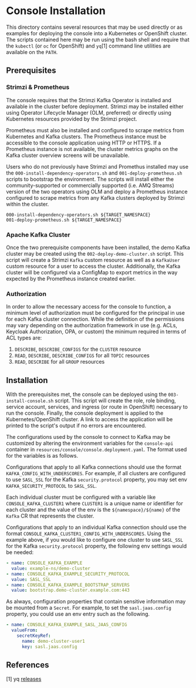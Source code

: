 # Console Installation

This directory contains several resources that may be used directly or as examples for deploying the
console into a Kubernetes or OpenShift cluster. The scripts contained here may be run using the bash
shell and require that the `kubectl` (or `oc` for OpenShift) and `yq`[1] command line utilities
are available on the `PATH`.

## Prerequisites

### Strimzi & Prometheus

The console requires that the Strimzi Kafka Operator is installed and available in the cluster before
deployment. Strimzi may be installed either using Operator Lifecycle Manager (OLM, preferred) or directly
using Kubernetes resources provided by the Strimzi project.

Prometheus must also be installed and configured to scrape metrics from Kubernetes and Kafka clusters. The
Prometheus instance must be accessible to the console application using HTTP or HTTPS. If a Prometheus instance
is not available, the cluster metrics graphs on the Kafka cluster overview screens will be unavailable.

Users who do not previously have Strimzi and Promethus installed may use the `000-install-dependency-operators.sh`
and `001-deploy-prometheus.sh` scripts to bootstrap the environment. The scripts will install either the community-supported
or commercially supported (i.e. AMQ Streams) version of the two operators using OLM and deploy a Prometheus instance
configured to scrape metrics from any Kafka clusters deployed by Strimzi within the cluster.

```shell
000-install-dependency-operators.sh ${TARGET_NAMESPACE}
001-deploy-prometheus.sh ${TARGET_NAMESPACE}
```

### Apache Kafka Cluster

Once the two prerequisite components have been installed, the demo Kafka cluster may be created using the
`002-deploy-demo-cluster.sh` script. This script will create a Strimzi `Kafka` custom resource as well as a
`KafkaUser` custom resource for a user to access the cluster. Additionally, the Kafka cluster will be configured via
a ConfigMap to export metrics in the way expected by the Prometheus instance created earlier.

### Authorization

In order to allow the necessary access for the console to function, a minimum level of authorization must be configured
for the principal in use for each Kafka cluster connection. While the definition of the permissions may vary depending
on the authorization framework in use (e.g. ACLs, Keycloak Authorization, OPA, or custom) the minimum required in terms
of ACL types are:

1. `DESCRIBE`, `DESCRIBE_CONFIGS` for the `CLUSTER` resource
1. `READ`, `DESCRIBE`, `DESCRIBE_CONFIGS` for all `TOPIC` resources
1. `READ`, `DESCRIBE` for all `GROUP` resources

## Installation

With the prerequisites met, the console can be deployed using the `003-install-console.sh` script. This script will
create the role, role binding, service account, services, and ingress (or route in OpenShift) necessary to run the console.
Finally, the console deployment is applied to the Kubernetes/OpenShift cluster. A link to access the application will
be printed to the script's output if no errors are encountered.

The configurations used by the console to connect to Kafka may be customized by altering the environment variables
for the `console-api` container in `resources/console/console.deployment.yaml`. The format used for the variables
is as follows.

Configurations that apply to all Kafka connections should use the format `KAFKA_CONFIG_WITH_UNDERSCORES`. For example,
if all clusters are configured to use `SASL_SSL` for the Kafka `security.protocol` property, you may set env
`KAFKA_SECURITY_PROTOCOL` to `SASL_SSL`.

Each individual cluster must be configured with a variable like `CONSOLE_KAFKA_CLUSTER1` where `CLUSTER1` is a unique
name or identifier for each cluster and the value of the env is the `${namespace}/${name}` of the `Kafka` CR that
represents the cluster.

Configurations that apply to an individual Kafka connection should use the format `CONSOLE_KAFKA_CLUSTER1_CONFIG_WITH_UNDERSCORES`.
Using the example above, if you would like to configure one cluster to use `SASL_SSL` for the Kafka `security.protocol` property,
the following env settings would be needed:

```yaml
- name: CONSOLE_KAFKA_EXAMPLE
  value: example-ns/demo-cluster
- name: CONSOLE_KAFKA_EXAMPLE_SECURITY_PROTOCOL
  value: SASL_SSL
- name: CONSOLE_KAFKA_EXAMPLE_BOOTSTRAP_SERVERS
  value: bootstrap.demo-cluster.example.com:443
```

As always, configuration properties that contain sensitive information may be mounted from a `Secret`. For example, to
set the `sasl.jaas.config` property, you could use an env entry such as the following.

```yaml
- name: CONSOLE_KAFKA_EXAMPLE_SASL_JAAS_CONFIG
  valueFrom:
    secretKeyRef:
      name: demo-cluster-user1
      key: sasl.jaas.config
```

## References

[1] yq [releases](https://github.com/mikefarah/yq/releases)
